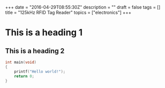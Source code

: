 +++
date = "2016-04-29T08:55:30Z"
description = ""
draft = false
tags = []
title = "125kHz RFID Tag Reader"
topics = ["electronics"]
+++

# This is a heading 1
## This is a heading 2

``` c
int main(void)
{
    printf("Hello world!");
    return 0;
}
```
